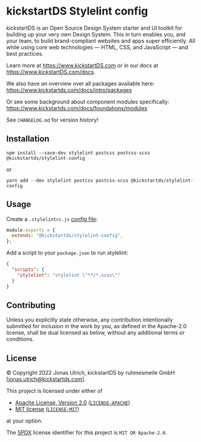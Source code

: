 # kickstartDS Stylelint config

kickstartDS is an Open Source Design System starter and UI toolkit for building up your very own Design System. This in turn enables you, and your team, to build brand-compliant websites and apps super efficiently. All while using core web technologies — HTML, CSS, and JavaScript — and best practices.

Learn more at https://www.kickstartDS.com or in our docs at https://www.kickstartDS.com/docs.

We also have an overview over all packages available here:<br/>
https://www.kickstartds.com/docs/intro/packages

Or see some background about component modules specifically:<br/>
https://www.kickstartds.com/docs/foundations/modules

See `CHANGELOG.md` for version history!

## Installation

```
npm install --save-dev stylelint postcss postcss-scss @kickstartds/stylelint-config
```

or

```
yarn add --dev stylelint postcss postcss-scss @kickstartds/stylelint-config
```

## Usage

Create a `.stylelintrc.js` [config file](https://stylelint.io/user-guide/configuration):

```js
module.exports = {
  extends: "@kickstartds/stylelint-config",
};
```

Add a script to your `package.json` to run stylelint:

```json
{
  "scripts": {
    "stylelint": "stylelint \"**/*.scss\""
  }
}
```

## Contributing

Unless you explicitly state otherwise, any contribution intentionally submitted
for inclusion in the work by you, as defined in the Apache-2.0 license, shall be
dual licensed as below, without any additional terms or conditions.

## License

&copy; Copyright 2022 Jonas Ulrich, kickstartDS by ruhmesmeile GmbH [jonas.ulrich@kickstartds.com].

This project is licensed under either of

- [Apache License, Version 2.0](https://www.apache.org/licenses/LICENSE-2.0) ([`LICENSE-APACHE`](LICENSE-APACHE))
- [MIT license](https://opensource.org/licenses/MIT) ([`LICENSE-MIT`](LICENSE-MIT))

at your option.

The [SPDX](https://spdx.dev) license identifier for this project is `MIT OR Apache-2.0`.
